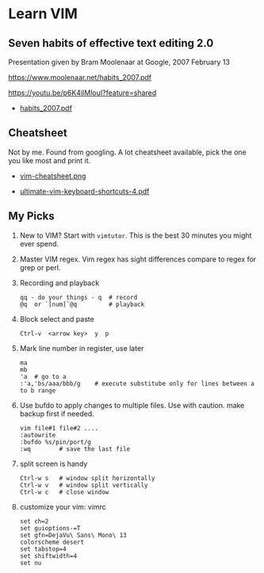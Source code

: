 # Learn VIM

## Seven habits of effective text editing 2.0
Presentation given by Bram Moolenaar at Google, 2007 February 13

https://www.moolenaar.net/habits_2007.pdf

https://youtu.be/p6K4iIMlouI?feature=shared

* [habits_2007.pdf](habits_2007.pdf)


## Cheatsheet

Not by me. Found from googling. A lot cheatsheet available, pick the one you like most and print it.

* [vim-cheatsheet.png](vim-cheatsheet.png)

* [ultimate-vim-keyboard-shortcuts-4.pdf](ultimate-vim-keyboard-shortcuts-4.pdf)


## My Picks

1. New to VIM? Start with `vimtutor`. This is the best 30 minutes you might ever spend.

2. Master VIM regex. Vim regex has sight differences compare to regex for grep or perl.

3. Recording and playback
   ```
   qq - do your things - q  # record
   @q  or `[num]`@q         # playback
   ```

4. Block select and paste
   ```
   Ctrl-v  <arrow key>  y  p
   ```

5. Mark line number in register, use later
   ```
   ma
   mb
   'a  # go to a
   :'a,'bs/aaa/bbb/g    # execute substitube only for lines between a to b range
   ```

6. Use bufdo to apply changes to multiple files. Use with caution. make backup first if needed.
   ```
   vim file#1 file#2 ....
   :autowrite
   :bufdo %s/pin/port/g
   :wq        # save the last file
   ```

7. split screen is handy
   ```
   Ctrl-w s   # window split horizontally
   Ctrl-w v   # window split vertically
   Ctrl-w c   # close window
   ```
   
8. customize your vim: vimrc
   ```
   set ch=2
   set guioptions-=T
   set gfn=DejaVu\ Sans\ Mono\ 13
   colorscheme desert
   set tabstop=4
   set shiftwidth=4
   set nu
   ```


